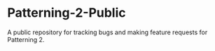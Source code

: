 # Patterning-2-Public
A public repository for tracking bugs and making feature requests for Patterning 2.
